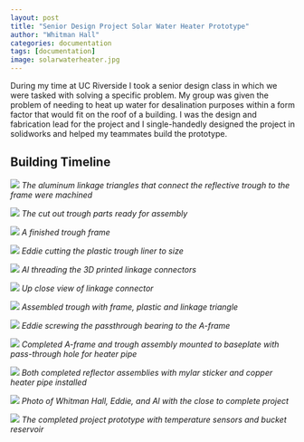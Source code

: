 ```yaml
---
layout: post
title: "Senior Design Project Solar Water Heater Prototype"
author: "Whitman Hall"
categories: documentation
tags: [documentation]
image: solarwaterheater.jpg
---
```

During my time at UC Riverside I took a senior design class in which we were tasked with solving a specific problem. My group was given the problem of needing to heat up water for desalination purposes within a form factor that would fit on the roof of a building. I was the design and fabrication lead for the project and I single-handedly designed the project in solidworks and helped my teammates build the prototype.

## Building Timeline
![](/assets/img/swhbuild1.jpg)
*The aluminum linkage triangles that connect the reflective trough to the frame were machined*

![](/assets/img/swhbuild2.jpg)
*The cut out trough parts ready for assembly*

![](/assets/img/swhbuild3.jpg)
*A finished trough frame*

![](/assets/img/swhbuild4.jpg)
*Eddie cutting the plastic trough liner to size*

![](/assets/img/swhbuild5.jpg)
*Al threading the 3D printed linkage connectors*

![](/assets/img/swhbuild6.jpg)
*Up close view of linkage connector*

![](/assets/img/swhbuild7.jpg)
*Assembled trough with frame, plastic and linkage triangle*

![](/assets/img/swhbuild8.jpg)
*Eddie screwing the passthrough bearing to the A-frame*

![](/assets/img/swhbuild9.jpg)
*Completed A-frame and trough assembly mounted to baseplate with pass-through hole for heater pipe*

![](/assets/img/swhbuild10.jpg)
*Both completed reflector assemblies with mylar sticker and copper heater pipe installed*

![](/assets/img/swhbuild11.jpg)
*Photo of Whitman Hall, Eddie, and Al with the close to complete project*

![](/assets/img/swhbuild12.jpg)
*The completed project prototype with temperature sensors and bucket reservoir*
